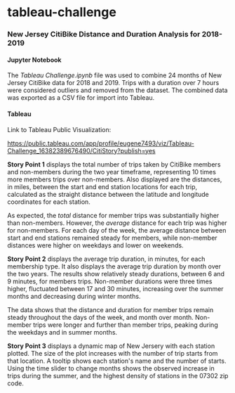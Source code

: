 # tableau-challenge

### **New Jersey CitiBike Distance and Duration Analysis** for 2018-2019

#### **Jupyter Notebook**

The *Tableau Challenge.ipynb* file was used to combine 24 months of New Jersey CitiBike data for 2018 and 2019.  Trips with a duration over 7 hours were considered outliers and removed from the dataset.  The combined data was exported as a CSV file for import into Tableau.

#### **Tableau**

Link to Tableau Public Visualization:

https://public.tableau.com/app/profile/eugene7493/viz/Tableau-Challenge_16382389676490/CitiStory?publish=yes

**Story Point 1** displays the total number of trips taken by CitiBike members and non-members during the two year timeframe, representing 10 times more members trips over non-members.  Also displayed are the distances, in miles, between the start and end station locations for each trip, calculated as the straight distance between the latitude and longitude coordinates for each station.

As expected, the *total* distance for member trips was substantially higher than non-members.  However, the *average* distance for each trip was higher for non-members.  For each day of the week, the average distance between start and end stations remained steady for members, while non-member distances were higher on weekdays and lower on weekends.

**Story Point 2** displays the average trip duration, in minutes, for each membership type.  It also displays the average trip duration by month over the two years.  The results show relatively steady durations, between 6 and 9 minutes, for members trips.  Non-member durations were three times higher, fluctuated between 17 and 30 minutes, increasing over the summer months and decreasing during winter months.

The data shows that the distance and duration for member trips remain steady throughout the days of the week, and month over month.  Non-member trips were longer and further than member trips, peaking during the weekdays and in summer months.

**Story Point 3** displays a dynamic map of New Jersery with each station plotted.  The size of the plot increases with the number of trip starts from that location.  A tooltip shows each station's name and the number of starts.  Using the time slider to change months shows the observed increase in trips during the summer, and the highest density of stations in the 07302 zip code.
